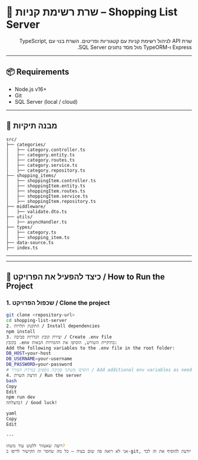 # 🛒 שרת רשימת קניות – Shopping List Server

<p dir="rtl">
שרת API לניהול רשימת קניות עם קטגוריות ופריטים. השרת בנוי עם TypeScript, Express ו-TypeORM מול מסד נתונים SQL Server.
</p>

---

## 📦 Requirements  
- Node.js v16+
- Git
- SQL Server (local / cloud)

---

## 📁 מבנה תיקיות
```
src/
├── categories/
│   ├── category.controller.ts
│   ├── category.entity.ts
│   ├── category.routes.ts
│   ├── category.service.ts
│   ├── category.repository.ts
├── shopping_items/
│   ├── shoppingItem.controller.ts
│   ├── shoppingItem.entity.ts
│   ├── shoppingItem.routes.ts
│   ├── shoppingItem.service.ts
│   ├── shoppingItem.repository.ts
├── middleware/
│   ├── validate.dto.ts
├── utils/
│   ├── asyncHandler.ts
├── types/
│   ├── category.ts
│   ├── shopping_item.ts
├── data-source.ts
├── index.ts
```





---


---

## 🧪 כיצד להפעיל את הפרויקט / How to Run the Project

### 1. שכפול הפרויקט / Clone the project

```bash
git clone <repository-url>
cd shopping-list-server
2. התקנת תלויות / Install dependencies
npm install
3. יצירת קובץ הגדרות סביבה / Create .env file
בקובץ .env בתיקיית השורש, הוסיפו את ההגדרות הבאות:
Add the following variables to the .env file in the root folder:
DB_HOST=your-host
DB_USERNAME=your-username
DB_PASSWORD=your-password
# הוסיפו משתני סביבה נוספים במידת הצורך / Add additional env variables as needed
4. הרצת השרת / Run the server
bash
Copy
Edit
npm run dev
בהצלחה! / Good luck!

yaml
Copy
Edit

---

רוצה שאעזור ללטש עוד משהו?  
אני לא רואה פה שום בעיה — כל מה שחסר זה הקישור לריפו ב-git, אבל את יודעת להוסיף את זה לבד.
